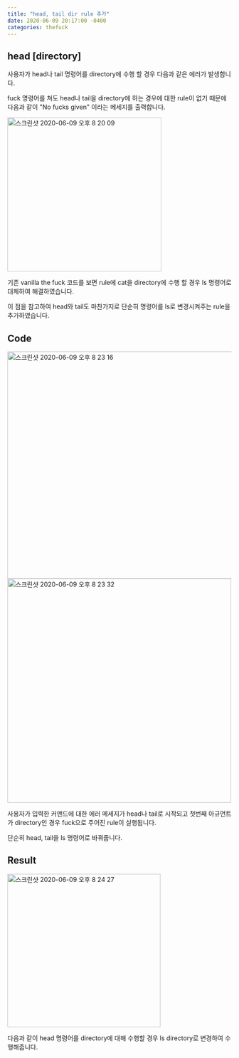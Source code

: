 ```yaml
---
title: "head, tail dir rule 추가"
date: 2020-06-09 20:17:00 -0400
categories: thefuck
---
```


## head [directory] 

사용자가 head나 tail 명령어를 directory에 수행 할 경우 다음과 같은 에러가 발생합니다.

fuck 명령어를 쳐도 head나 tail을 directory에 하는 경우에 대한 rule이 없기 때문에 다음과 같이 "No fucks given" 이라는 메세지를 출력합니다.

<img width="346" alt="스크린샷 2020-06-09 오후 8 20 09" src="https://user-images.githubusercontent.com/63663300/84141773-a778a100-aa8e-11ea-9225-17fffe2dcfaf.png">

기존 vanilla the fuck 코드를 보면 rule에 cat을 directory에 수행 할 경우 ls 명령어로 대체하여 해결하였습니다.

이 점을 참고하여 head와 tail도 마찬가지로 단순히 명령어를 ls로 변경시켜주는 rule을 추가하였습니다.

## Code

<img width="510" alt="스크린샷 2020-06-09 오후 8 23 16" src="https://user-images.githubusercontent.com/63663300/84142154-41d8e480-aa8f-11ea-93c9-65123e6b127b.png">

<img width="503" alt="스크린샷 2020-06-09 오후 8 23 32" src="https://user-images.githubusercontent.com/63663300/84142157-456c6b80-aa8f-11ea-92c9-c508ee3babb6.png">

사용자가 입력한 커맨드에 대한 에러 메세지가 head나 tail로 시작되고 첫번째 아규먼트가 directory인 경우 fuck으로 주어진 rule이 실행됩니다.

단순히 head, tail을 ls 명령어로 바꿔줍니다.

## Result

<img width="344" alt="스크린샷 2020-06-09 오후 8 24 27" src="https://user-images.githubusercontent.com/63663300/84142220-5ddc8600-aa8f-11ea-8c12-bac74d317256.png">

다음과 같이 head 명령어를 directory에 대해 수행할 경우 ls directory로 변경하여 수행해줍니다.
